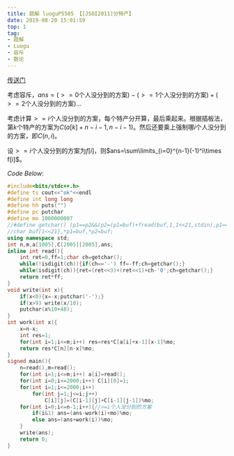 ```yaml
---
title: 题解 luoguP5505 【[JSOI2011]分特产】
date: 2019-08-20 15:01:59
top: 1
tag: 
- 题解
- Luogu
- 容斥
- 数论
---
```

[传送门](https://www.luogu.org/problem/P5505)

考虑容斥，$ans=(>=0$个人没分到的方案$)-(>=1$个人没分到的方案$)+(>=2$个人没分到的方案$)$...

考虑计算$>=i$个人没分到的方案，每个特产分开算，最后乘起来。根据插板法，第$k$个特产的方案为$C(a[k]+n-i-1,n-i-1)$。然后还要乘上强制哪$i$个人没分到的方案，即$C(n,i)$。

设$>=i$个人没分到的方案为$f[i]$，则$ans=\sum\limits_{i=0}^{n-1}(-1)^i\times f[i]$。 

$Code\ Below:$
```cpp
#include<bits/stdc++.h>
#define ts cout<<"ok"<<endl
#define int long long
#define hh puts("")
#define pc putchar
#define mo 1000000007
//#define getchar() (p1==p2&&(p2=(p1=buf)+fread(buf,1,1<<21,stdin),p1==p2)?EOF:*p1++)
//char buf[1<<21],*p1=buf,*p2=buf;
using namespace std;
int n,m,a[1005],C[2005][2005],ans;
inline int read(){
    int ret=0,ff=1;char ch=getchar();
    while(!isdigit(ch)){if(ch=='-') ff=-ff;ch=getchar();}
    while(isdigit(ch)){ret=(ret<<3)+(ret<<1)+ch-'0';ch=getchar();}
    return ret*ff;
}
void write(int x){
    if(x<0){x=-x;putchar('-');}
    if(x>9) write(x/10);
    putchar(x%10+48);
}
int work(int x){
    x=n-x;
    int res=1;
    for(int i=1;i<=m;i++) res=res*C[a[i]+x-1][x-1]%mo;
    return res*C[n][n-x]%mo;    
}
signed main(){
    n=read(),m=read();
    for(int i=1;i<=m;i++) a[i]=read();
    for(int i=0;i<=2000;i++) C[i][0]=1;
    for(int i=1;i<=2000;i++)
        for(int j=1;j<=i;j++)
            C[i][j]=(C[i-1][j]+C[i-1][j-1])%mo;
    for(int i=0;i<=n-1;i++){//>=i个人没分到的方案 
        if(i&1) ans=(ans-work(i)+mo)%mo;
        else ans=(ans+work(i))%mo;
    }
    write(ans);
    return 0;
}
```